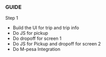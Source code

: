 ### GUIDE
Step 1
- Build the UI for trip and trip info
- Do JS for pickup 
- Do dropoff for screen 1
- Do JS for Pickup and dropoff for screen 2
- Do M-pesa Integration